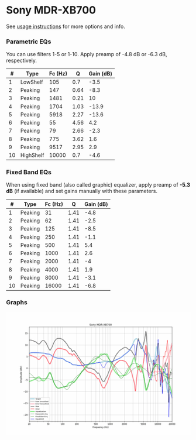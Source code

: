# Sony MDR-XB700
See [usage instructions](https://github.com/jaakkopasanen/AutoEq#usage) for more options and info.

### Parametric EQs
You can use filters 1-5 or 1-10. Apply preamp of -4.8 dB or -6.3 dB, respectively.

|   # | Type      |   Fc (Hz) |    Q |   Gain (dB) |
|-----|-----------|-----------|------|-------------|
|   1 | LowShelf  |       105 | 0.7  |        -3.5 |
|   2 | Peaking   |       147 | 0.64 |        -8.3 |
|   3 | Peaking   |      1481 | 0.21 |        10   |
|   4 | Peaking   |      1704 | 1.03 |       -13.9 |
|   5 | Peaking   |      5918 | 2.27 |       -13.6 |
|   6 | Peaking   |        55 | 4.56 |         4.2 |
|   7 | Peaking   |        79 | 2.66 |        -2.3 |
|   8 | Peaking   |       775 | 3.62 |         1.6 |
|   9 | Peaking   |      9517 | 2.95 |         2.9 |
|  10 | HighShelf |     10000 | 0.7  |        -4.6 |

### Fixed Band EQs
When using fixed band (also called graphic) equalizer, apply preamp of **-5.3 dB** (if available) and set gains manually with these parameters.

|   # | Type    |   Fc (Hz) |    Q |   Gain (dB) |
|-----|---------|-----------|------|-------------|
|   1 | Peaking |        31 | 1.41 |        -4.8 |
|   2 | Peaking |        62 | 1.41 |        -2.5 |
|   3 | Peaking |       125 | 1.41 |        -8.5 |
|   4 | Peaking |       250 | 1.41 |        -1.1 |
|   5 | Peaking |       500 | 1.41 |         5.4 |
|   6 | Peaking |      1000 | 1.41 |         2.6 |
|   7 | Peaking |      2000 | 1.41 |        -4   |
|   8 | Peaking |      4000 | 1.41 |         1.9 |
|   9 | Peaking |      8000 | 1.41 |        -3.1 |
|  10 | Peaking |     16000 | 1.41 |        -6.8 |

### Graphs
![](./Sony%20MDR-XB700.png)
